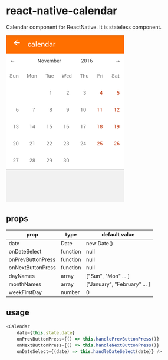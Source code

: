 # react-native-calendar
Calendar component for ReactNative. It is stateless component.

![example](calendar.png)

## props
|  prop              | type     | default value                |
|--------------------|----------|------------------------------|
| date               | Date     | new Date()                   |
| onDateSelect       | function | null                         |
| onPrevButtonPress  | function | null                         |
| onNextButtonPress  | function | null                         |
| dayNames           | array    | ["Sun", "Mon" ... ]          |
| monthNames         | array    | ["January", "February" ... ] |
| weekFirstDay       | number   | 0                            |

## usage
```javascript
<Calendar
    date={this.state.date}
    onPrevButtonPress={() => this.handlePrevButtonPress()}
    onNextButtonPress={() => this.handleNextButtonPress()}
    onDateSelect={(date) => this.handleDateSelect(date)} />
```